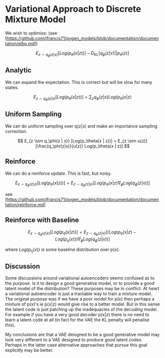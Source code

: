 # Variational Approach to Discrete Mixture Model

We wish to optimise: (see [https://github.com/jfrancis71/pygen_models/blob/documentation/documentation/elbo.md])

$$
E_{z \sim q_\phi(z | x)} [Log(p_\theta(x | z))] - D_{KL}[q_\phi(z | x)||p_\theta(z)]
$$

## Analytic
We can expand the expectation. This is correct but will be slow for many states.

$$
E_{z \sim q_\phi(z | x)} [Log(p_\theta(x | z))]  = \sum_z q_\phi(z|x) Log(p_\theta(x|z)
$$


## Uniform Sampling
We can do uniform sampling over q(z|x) and make an importance sampling correction.

$$
E_{z \sim q_\phi(z | x)} [Log(p_\theta(x | z))]  = E_{z \sim u(z)} [\frac{q_\phi(z|x)}{u(z)} Log(p_\theta(x | z)]
$$


## Reinforce
We can do a reinforce update. This is fast, but noisy.

$$
E_{z \sim q_\phi(z | x)} [Log(p_\theta(x | z))]  = E_{z \sim q_\phi(z|x)} [Log(p_\theta(x | z) \nabla_\phi Log(q_\phi(z|x))]
$$

see [https://github.com/jfrancis71/pygen_models/blob/documentation/documentation/reinforce.md]

## Reinforce with Baseline

$$
E_{z \sim q_\phi(z | x)} [Log(p_\theta(x | z))]  = E_{z \sim q_\phi(z|x)} [(Log(p_\theta(x | z)-Log(p_\eta(x))) \nabla_\phi Log(q_\phi(z|x))]
$$

where $Log(p_\eta(x))$ is some baseline distribution over p(x).


## Discussion

Some discussions around variational autoencoders seems confused as to the purpose. Is it to design a good generative model, or to provide a good latent model of the distribution? These purposes may be in conflict. At heart a variational autoencoder is just a tractable way to train a mixture model. The original purpose was if we have a poor model for p(x) then perhaps a mixture of p(x)'s ie p(x|z) would give rise to a better model. But in this sense the latent code is just patching up the inadequacies of the decoding model. For example if you have a very good decoder p(x|z) there is no need to learn a latent code at all (in fact for the VAE the KL penalty will penalise this).

My conclusions are that a VAE deisgned to be a good generative model may look very different to a VAE designed to produce good latent codes. Perhaps in the latter case alternative approaches that pursue this goal explicitly may be better.
